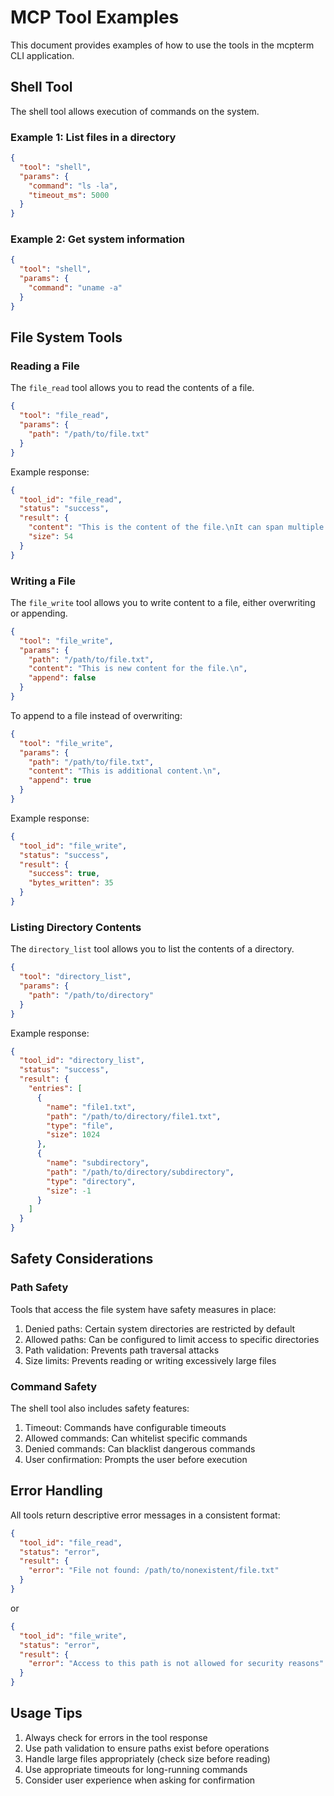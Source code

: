 # MCP Tool Examples

This document provides examples of how to use the tools in the mcpterm CLI application.

## Shell Tool

The shell tool allows execution of commands on the system.

### Example 1: List files in a directory

```json
{
  "tool": "shell",
  "params": {
    "command": "ls -la",
    "timeout_ms": 5000
  }
}
```

### Example 2: Get system information

```json
{
  "tool": "shell",
  "params": {
    "command": "uname -a"
  }
}
```

## File System Tools

### Reading a File

The `file_read` tool allows you to read the contents of a file.

```json
{
  "tool": "file_read",
  "params": {
    "path": "/path/to/file.txt"
  }
}
```

Example response:

```json
{
  "tool_id": "file_read",
  "status": "success",
  "result": {
    "content": "This is the content of the file.\nIt can span multiple lines.\n",
    "size": 54
  }
}
```

### Writing a File

The `file_write` tool allows you to write content to a file, either overwriting or appending.

```json
{
  "tool": "file_write",
  "params": {
    "path": "/path/to/file.txt",
    "content": "This is new content for the file.\n",
    "append": false
  }
}
```

To append to a file instead of overwriting:

```json
{
  "tool": "file_write",
  "params": {
    "path": "/path/to/file.txt",
    "content": "This is additional content.\n",
    "append": true
  }
}
```

Example response:

```json
{
  "tool_id": "file_write",
  "status": "success",
  "result": {
    "success": true,
    "bytes_written": 35
  }
}
```

### Listing Directory Contents

The `directory_list` tool allows you to list the contents of a directory.

```json
{
  "tool": "directory_list",
  "params": {
    "path": "/path/to/directory"
  }
}
```

Example response:

```json
{
  "tool_id": "directory_list",
  "status": "success",
  "result": {
    "entries": [
      {
        "name": "file1.txt",
        "path": "/path/to/directory/file1.txt",
        "type": "file",
        "size": 1024
      },
      {
        "name": "subdirectory",
        "path": "/path/to/directory/subdirectory",
        "type": "directory",
        "size": -1
      }
    ]
  }
}
```

## Safety Considerations

### Path Safety

Tools that access the file system have safety measures in place:

1. Denied paths: Certain system directories are restricted by default
2. Allowed paths: Can be configured to limit access to specific directories
3. Path validation: Prevents path traversal attacks
4. Size limits: Prevents reading or writing excessively large files

### Command Safety

The shell tool also includes safety features:

1. Timeout: Commands have configurable timeouts
2. Allowed commands: Can whitelist specific commands
3. Denied commands: Can blacklist dangerous commands
4. User confirmation: Prompts the user before execution

## Error Handling

All tools return descriptive error messages in a consistent format:

```json
{
  "tool_id": "file_read",
  "status": "error",
  "result": {
    "error": "File not found: /path/to/nonexistent/file.txt"
  }
}
```

or

```json
{
  "tool_id": "file_write",
  "status": "error",
  "result": {
    "error": "Access to this path is not allowed for security reasons"
  }
}
```

## Usage Tips

1. Always check for errors in the tool response
2. Use path validation to ensure paths exist before operations
3. Handle large files appropriately (check size before reading)
4. Use appropriate timeouts for long-running commands
5. Consider user experience when asking for confirmation